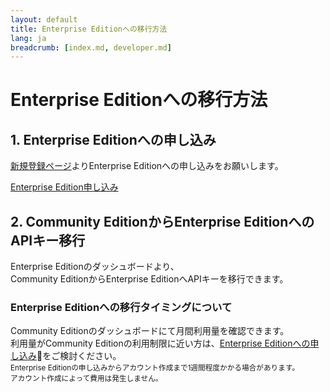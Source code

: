 ```yaml
---
layout: default
title: Enterprise Editionへの移行方法
lang: ja
breadcrumb: [index.md, developer.md]
---
```


# Enterprise Editionへの移行方法

## 1. Enterprise Editionへの申し込み
<p><a href="./contactus.html">新規登録ページ</a>よりEnterprise Editionへの申し込みをお願いします。</p>
<a href="./contactus.html" class="btn btn-primary">Enterprise Edition申し込み</a>

## 2. Community EditionからEnterprise EditionへのAPIキー移行
<p>
  Enterprise Editionのダッシュボードより、<br>
  Community EditionからEnterprise EditionへAPIキーを移行できます。
</p>

### Enterprise Editionへの移行タイミングについて
<p>
  Community Editionのダッシュボードにて月間利用量を確認できます。<br>
  利用量がCommunity Editionの利用制限に近い方は、<a href="./contactus.html">Enterprise Editionへの申し込み</a>をご検討ください。<br>
  <small class="text-muted">
    Enterprise Editionの申し込みからアカウント作成まで1週間程度かかる場合があります。<br>
    アカウント作成によって費用は発生しません。
  </small>
</p>
